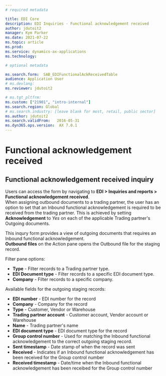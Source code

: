 ```yaml
---
# required metadata

title: EDI Core
description: EDI Inquiries - Functional acknowledgement received
author: jdutoit2
manager: Kym Parker
ms.date: 2021-07-22
ms.topic: article
ms.prod: 
ms.service: dynamics-ax-applications
ms.technology: 

# optional metadata

ms.search.form:  SAB_EDIFunctionalAckReceivedTable
audience: Application User
# ms.devlang: 
ms.reviewer: jdutoit2

# ms.tgt_pltfrm: 
ms.custom: ["21901", "intro-internal"]
ms.search.region: Global
# ms.search.industry: [leave blank for most, retail, public sector]
ms.author: jdutoit2
ms.search.validFrom:   2016-05-31
ms.dyn365.ops.version:  AX 7.0.1
---
```



# Functional acknowledgement received

## Functional acknowledgement received inquiry
Users can access the form by navigating to **EDI > Inquiries and reports > Functional acknowledgement received**. <br>
When assigning outbound documents to a trading partner, the user has an option to set that an Inbound functional acknowledgement is required to be received from the trading partner.
This is achieved by setting **Acknowledgement** to *Yes* on each of the applicable Trading partner's Outgoing documents.

This inqury form provides a view of outgoing documents that requires an Inbound functional acknowledgement. <br>
**Outbound files** on the Action pane opens the Outbound file for the staging record.

Filter pane options:
- **Type** - Filter records to a Trading partner type.
- **EDI Document type** - Filter records to a specific EDI document type.
- **Company** - Filter records to a specific company.


Available fields for the outgoing staging records:
- **EDI number** - EDI number for the record
- **Company** - Company for the record
- **Type** - Customer, Vendor or Warehouse
- **Trading partner account** - Customer account, Vendor account or Warehouse
- **Name** - Trading partner's name
- **EDI document type** - EDI document type for the record
- **Group control number** - Used for matching the Inbound functional acknowledgement to the correct outgoing staging record.
- **Sent timestamp** - Date stamp of when the record was sent
- **Received** - Indicates if an Inbound functional acknowledgement has been received for the Group control number
- **Received timestamp** - Date/time when the Inbound functional acknowledgement has been receibed for the Group control number
